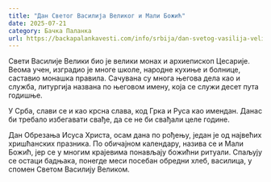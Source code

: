 ```yaml
---
title: "Дан Светог Василија Великог и Мали Божић"
date: 2025-07-21
category: Бачка Паланка
url: https://backapalankavesti.com/info/srbija/dan-svetog-vasilija-velikog-i-mali-bozic-3/
---
```


Свети Василије Велики био је велики монах и архиепископ Цесарије. Веома учен, изградио је многе школе, народне кухиње и болнице, саставио монашка правила. Сачувана су многа његова дела као и служба, литургија названа по његовом имену, која се служи десет пута годишње.

У Срба, слави се и као крсна слава, код Грка и Руса као имендан. Данас би требало избегавати свађе, да се не би свађали целе године.

Дан Обрезања Исуса Христа, осам дана по рођењу, један је од највећих хришћанских празника. По обичајном календару, назива се и Мали Божић, јер се у многим крајевима понављају божићни ритуали. Спаљују се остаци бадњака, понегде меси посебан обредни хлеб, василица, у спомен Светом Василију Великом.
